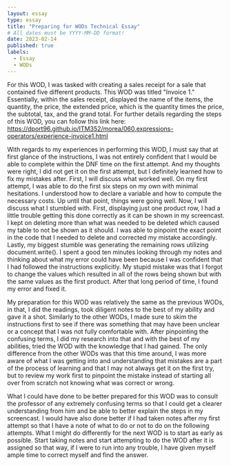 ```yaml
---
layout: essay
type: essay
title: "Preparing for WODs Technical Essay"
# All dates must be YYYY-MM-DD format!
date: 2023-02-14
published: true
labels:
  - Essay
  - WODs
---
```


For this WOD, I was tasked with creating a sales receipt for a sale that contained five different products. This WOD was titled "Invoice 1." Essentially, within the sales receipt, displayed the name of the items, the quantity, the price, the extended price, which is the quantity times the price, the subtotal, tax, and the grand total. For further details regarding the steps of this WOD, you can follow this link here: https://dport96.github.io/ITM352/morea/060.expressions-operators/experience-invoice1.html

With regards to my experiences in performing this WOD, I must say that at first glance of the instructions, I was not entirely confident that I would be able to complete within the DNF time on the first attempt. And my thoughts were right, I did not get it on the first attempt, but I definitely learned how to fix my mistakes after. First, I will discuss what worked well. On my first attempt, I was able to do the first six steps on my own with minimal hesitations. I understood how to declare a variable and how to compute the necessary costs. Up until that point, things were going well. Now, I will discuss what I stumbled with. First, displaying just one product row, I had a little trouble getting this done correctly as it can be shown in my screencast. I kept on deleting more than what was needed to be deleted which caused my table to not be shown as it should. I was able to pinpoint the exact point in the code that I needed to delete and corrected my mistake accordingly. Lastly, my biggest stumble was generating the remaining rows utilizing document.write(). I spent a good ten minutes looking through my notes and thinking about what my error could have been because I was confident that I had followed the instructions explicitly. My stupid mistake was that I forgot to change the values which resulted in all of the rows being shown but with the same values as the first product. After that long period of time, I found my error and fixed it. 

My preparation for this WOD was relatively the same as the previous WODs, in that, I did the readings, took diligent notes to the best of my ability and gave it a shot. Similarly to the other WODs, I made sure to skim the instructions first to see if there was something that may have been unclear or a concept that I was not fully comfortable with. After pinpointing the confusing terms, I did my research into that and with the best of my abilities, tried the WOD with the knowledge that I had gained. The only difference from the other WODs was that this time around, I was more aware of what I was getting into and understanding that mistakes are a part of the process of learning and that I may not always get it on the first try, but to review my work first to pinpoint the mistake instead of starting all over from scratch not knowing what was correct or wrong. 

What I could have done to be better prepared for this WOD was to consult the professor of any extremely confusing terms so that I could get a clearer understanding from him and be able to better explain the steps in my screencast. I would have also done better if I had taken notes after my first attempt so that I have a note of what to do or not to do on the following attempts. What I might do differently for the next WOD is to start as early as possible. Start taking notes and start attempting to do the WOD after it is assigned so that way, if I were to run into any trouble, I have given myself ample time to correct myself and find the answer. 
